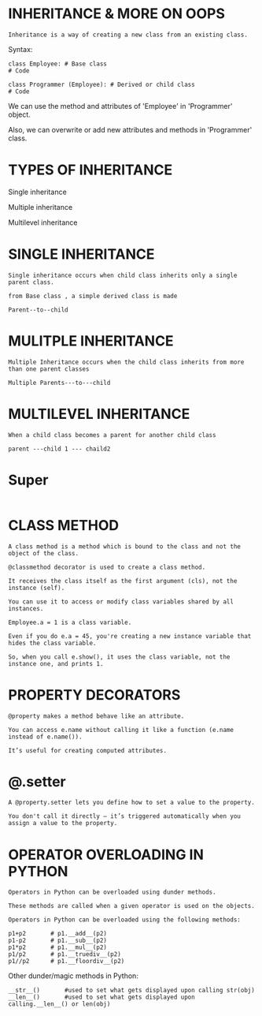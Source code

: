 # INHERITANCE & MORE ON OOPS
```
Inheritance is a way of creating a new class from an existing class.
```
Syntax:
```
class Employee: # Base class
# Code

class Programmer (Employee): # Derived or child class
# Code
```
We can use the method and attributes of 'Employee' in 'Programmer' object.

Also, we can overwrite or add new attributes and methods in 'Programmer' class.

# TYPES OF INHERITANCE
Single inheritance

Multiple inheritance

Multilevel inheritance

# SINGLE INHERITANCE
```
Single inheritance occurs when child class inherits only a single parent class.

from Base class , a simple derived class is made
```
```
Parent--to--child
```

# MULITPLE INHERITANCE
```
Multiple Inheritance occurs when the child class inherits from more than one parent classes
```
```
Multiple Parents---to---child
```

# MULTILEVEL INHERITANCE
```
When a child class becomes a parent for another child class
```
```
parent ---child 1 --- chaild2
```


# Super
```
```

# CLASS METHOD
```
A class method is a method which is bound to the class and not the object of the class.

@classmethod decorator is used to create a class method.

It receives the class itself as the first argument (cls), not the instance (self).

You can use it to access or modify class variables shared by all instances.
```

```
Employee.a = 1 is a class variable.

Even if you do e.a = 45, you're creating a new instance variable that hides the class variable.

So, when you call e.show(), it uses the class variable, not the instance one, and prints 1.
```

# PROPERTY DECORATORS
```
@property makes a method behave like an attribute.

You can access e.name without calling it like a function (e.name instead of e.name()).

It’s useful for creating computed attributes.
```

# @<property>.setter
```
A @property.setter lets you define how to set a value to the property.

You don't call it directly — it’s triggered automatically when you assign a value to the property.
```
# OPERATOR OVERLOADING IN PYTHON
```
Operators in Python can be overloaded using dunder methods.

These methods are called when a given operator is used on the objects.

Operators in Python can be overloaded using the following methods:

p1+p2       # p1.__add__(p2)
p1-p2       # p1.__sub__(p2)
p1*p2       # p1.__mul__(p2)
p1/p2       # p1.__truediv__(p2)
p1//p2      # p1.__floordiv__(p2)
```
Other dunder/magic methods in Python:
```
__str__()       #used to set what gets displayed upon calling str(obj)
__len__()       #used to set what gets displayed upon calling.__len__() or len(obj)
```
